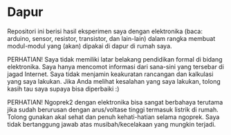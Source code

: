 Dapur
=====

Repositori ini berisi hasil eksperimen saya dengan elektronika (baca: arduino,
sensor, resistor, transistor, dan lain-lain) dalam rangka membuat modul-modul
yang (akan) dipakai di dapur di rumah saya.

PERHATIAN! Saya tidak memiliki latar belakang pendidikan formal di bidang
elektronika. Saya hanya mencomot informasi dari sana-sini yang tersebar di
jagad Internet. Saya tidak menjamin keakuratan rancangan dan kalkulasi yang
saya lakukan. Jika Anda melihat kesalahan yang saya lakukan, tolong kasih tau
saya supaya bisa diperbaiki :)

PERHATIAN! Ngoprek2 dengan elektronika bisa sangat berbahaya terutama jika
sudah berurusan dengan arus/voltase tinggi termasuk listrik di rumah. Tolong
gunakan akal sehat dan penuh kehati-hatian selama ngoprek. Saya tidak
bertanggung jawab atas musibah/kecelakaan yang mungkin terjadi.

